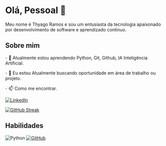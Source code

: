 # Olá, Pessoal 👋

Meu nome é Thyago Ramos e sou um entusiasta da tecnologia apaixonado por desenvolvimento de software e aprendizado contínuo.

## Sobre mim

<span style="color:red">-</span> 🌱 Atualmente estou aprendendo Python, Git, Github, IA Inteligência Artificial.

<span style="color:red">-</span> 💼 Eu estou Atualmente buscando oportunidade em área de trabalho ou projeto.

<span style="color:red">-</span> 📫 Como me encontrar.  

[![LinkedIn](https://img.shields.io/badge/LinkedIn-0077B5?style=for-the-badge&logo=linkedin&logoColor=white)](https://remotar.com.br/user-profile/thyago-ramos-da-silva)


[![GitHub Streak](https://streak-stats.demolab.com/?user=thyagocvaa&theme=bear&background=000&border=30A3DC&dates=FFF)](https://git.io/streak-stats)

## Habilidades 
![Python](https://img.shields.io/badge/Python-3670A0?style=for-the-badge&logo=python&logoColor=ffdd54) [![GitHub](https://img.shields.io/badge/GitHub-100000?style=for-the-badge&logo=github&logoColor=white)](https://github.com/thyagocvaa)


